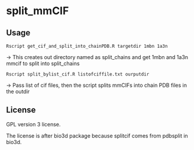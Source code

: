 # split_mmCIF
## Usage

```Rscript get_cif_and_split_into_chainPDB.R targetdir 1mbn 1a3n ```

-> This creates out directory named as split_chains and get 1mbn and 1a3n mmcif to split into split_chains

```Rscript split_bylist_cif.R listofciffile.txt ourputdir  ```

-> Pass list of cif files, then the script splits mmCIFs into chain PDB files in the outdir 

## License

GPL version 3 license. 

The license is after bio3d package because splitcif comes from pdbsplit in bio3d. 
